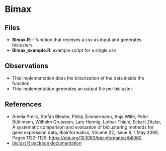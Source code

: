 # Bimax

## Files

- **Bimax.R**: r function that receives a csv as input and generates biclusters.
- **Bimax_example.R**: example script for a single csv


## Observations

- This implementation does the binarization of the data inside the function.
- This implementation generates an output file per bicluster.

## References

- Amela Prelić, Stefan Bleuler, Philip Zimmermann, Anja Wille, Peter Bühlmann, Wilhelm Gruissem, Lars Hennig, Lothar Thiele, Eckart Zitzler, A systematic comparison and evaluation of biclustering methods for gene expression data, Bioinformatics, Volume 22, Issue 9, 1 May 2006, Pages 1122–1129, https://doi.org/10.1093/bioinformatics/btl060
- [biclust R package documentation](https://cran.r-project.org/web/packages/biclust)

